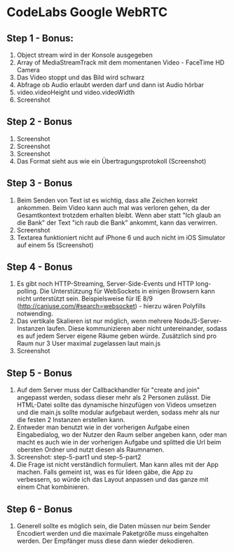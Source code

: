 # CodeLabs Google WebRTC
## Step 1 - Bonus:
1. Object stream wird in der Konsole ausgegeben 
2. Array of MediaStreamTrack mit dem momentanen Video - FaceTime HD Camera
3. Das Video stoppt und das Bild wird schwarz
4. Abfrage ob Audio erlaubt werden darf und dann ist Audio hörbar
5. video.videoHeight und video.videoWidth
6. Screenshot
## Step 2 - Bonus
1. Screenshot
2. Screenshot
3. Screenshot
4. Das Format sieht aus wie ein Übertragungsprotokoll (Screenshot)
## Step 3 - Bonus
1. Beim Senden von Text ist es wichtig, dass alle Zeichen korrekt ankommen. Beim Video kann auch mal was verloren gehen, da der Gesamtkontext trotzdem erhalten bleibt. Wenn aber statt "Ich glaub an die Bank" der Text "ich raub die Bank" ankommt, kann das verwirren.
2. Screenshot
3. Textarea funktioniert nicht auf iPhone 6 und auch nicht im iOS Simulator auf einem 5s (Screenshot)
## Step 4 - Bonus
1. Es gibt noch HTTP-Streaming, Server-Side-Events und HTTP long-polling. Die Unterstützung für WebSockets in einigen Browsern kann nicht unterstützt sein. Beispielsweise für IE 8/9 (http://caniuse.com/#search=websocket) - hierzu wären Polyfills notwending.
2. Das vertikale Skalieren ist nur möglich, wenn mehrere NodeJS-Server-Instanzen laufen. Diese kommunizieren aber nicht untereinander, sodass es auf jedem Server eigene Räume geben würde. Zusätzlich sind pro Raum nur 3 User maximal zugelassen laut main.js
3. Screenshot
## Step 5 - Bonus
1. Auf dem Server muss der Callbackhandler für "create and join" angepasst werden, sodass dieser mehr als 2 Personen zulässt. Die HTML-Datei sollte das dynamische hinzufügen von Videos umsetzen und die main.js sollte modular aufgebaut werden, sodass mehr als nur die festen 2 Instanzen erstellen kann.
2. Entweder man benutzt wie in der vorherigen Aufgabe einen Eingabedialog, wo der Nutzer den Raum selber angeben kann, oder man macht es auch wie in der vorherigen Aufgabe und splitted die Url beim obersten Ordner und nutzt diesen als Raumnamen.
3. Screenshot: step-5-part1 und step-5-part2
4. Die Frage ist nicht verständlich formuliert. Man kann alles mit der App machen. Falls gemeint ist, was es für Ideen gäbe, die App zu verbessern, so würde ich das Layout anpassen und das ganze mit einem Chat kombinieren.
## Step 6 - Bonus
1. Generell sollte es möglich sein, die Daten müssen nur beim Sender Encodiert werden und die maximale Paketgröße muss eingehalten werden. Der Empfänger muss diese dann wieder dekodieren.
